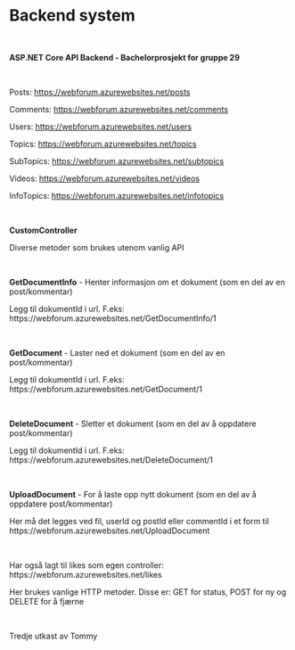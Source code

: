 # Backend system
<br />
<p><b>ASP.NET Core API Backend - Bachelorprosjekt for gruppe 29</b></p>
<br />
<p>Posts: <a href="https://webforum.azurewebsites.net/posts" target="_blank">https://webforum.azurewebsites.net/posts</a></p>
<p>Comments: <a href="https://webforum.azurewebsites.net/comments" target="_blank">https://webforum.azurewebsites.net/comments</a></p>
<p>Users: <a href="https://webforum.azurewebsites.net/users" target="_blank">https://webforum.azurewebsites.net/users</a></p>
<p>Topics: <a href="https://webforum.azurewebsites.net/topics" target="_blank">https://webforum.azurewebsites.net/topics</a></p>
<p>SubTopics: <a href="https://webforum.azurewebsites.net/subtopics" target="_blank">https://webforum.azurewebsites.net/subtopics</a></p>
<p>Videos: <a href="https://webforum.azurewebsites.net/videos" target="_blank">https://webforum.azurewebsites.net/videos</a></p>
<p>InfoTopics: <a href="https://webforum.azurewebsites.net/infotopics" target="_blank">https://webforum.azurewebsites.net/infotopics</a></p>
<br />
<p><b>CustomController</b></p>
<p>Diverse metoder som brukes utenom vanlig API</p>
<br />
<p><b>GetDocumentInfo</b> - Henter informasjon om et dokument (som en del av en post/kommentar)</p>
<p>Legg til dokumentId i url. F.eks: https://webforum.azurewebsites.net/GetDocumentInfo/1</p>
<br />
<p><b>GetDocument</b> - Laster ned et dokument (som en del av en post/kommentar)</p>
<p>Legg til dokumentId i url. F.eks: https://webforum.azurewebsites.net/GetDocument/1</p>
<br />
<p><b>DeleteDocument</b> - Sletter et dokument (som en del av å oppdatere post/kommentar)</p>
<p>Legg til dokumentId i url. F.eks: https://webforum.azurewebsites.net/DeleteDocument/1</p>
<br />
<p><b>UploadDocument</b> - For å laste opp nytt dokument (som en del av å oppdatere post/kommentar)</p>
<p>Her må det legges ved fil, userId og postId eller commentId i et form til https://webforum.azurewebsites.net/UploadDocument</p>
<br />
<p>Har også lagt til likes som egen controller: https://webforum.azurewebsites.net/likes</p>
<p>Her brukes vanlige HTTP metoder. Disse er: GET for status, POST for ny og DELETE for å fjærne</p>
<br />
<p>Tredje utkast av Tommy</p>
